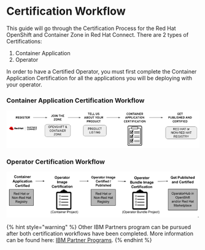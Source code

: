 # Certification Workflow

This guide will go through the Certification Process for the Red Hat OpenShift and Container Zone in Red Hat Connect. There are 2 types of Certifications: 

1. Container Application 
2. Operator 

In order to have a Certified Operator, you must first complete the Container Application Certification for all the applications you will be deploying with your operator. 

### Container Application Certification Workflow

![](../.gitbook/assets/cert1.png)

### Operator Certification Workflow

![](../.gitbook/assets/workflow%20%281%29.png)

{% hint style="warning" %}
Other IBM Partners program can be pursued after both certification workflows have been completed. More information can be found here: [IBM Partner Programs](https://redhat-connect.gitbook.io/partner-guide-for-red-hat-openshift-and-container/program-on-boarding/ibm-partner-programs). 
{% endhint %}

